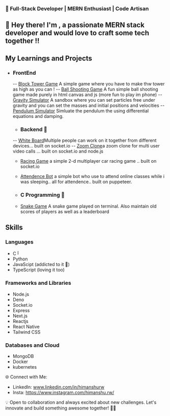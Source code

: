 ### 🚀 Full-Stack Developer | MERN Enthusiast | Code Artisan

## 👋 Hey there! I'm <Himanshu>, a passionate MERN stack developer and would love to craft some tech together !!

## My Learnings and Projects
- ### FrontEnd
  -- <a href="https://www.youtube.com/">Block Tower Game</a> A simple game where you have to make thw tower as high as you can !
  -- <a href="https://www.youtube.com/">Ball Shooting Game</a> A fun simple ball shooting game made purely in html canvas and js (more fun to play im phone)
   -- <a href="https://www.youtube.com/">Gravity Simulator</a> A sandbox where you can set particles free under gravity and you can set the masses and initial positions and velocities
  -- <a href="https://www.youtube.com/">Pendulum Simulator</a> Simluate the pendulum the using differential equations and damping.

   - ### Backend 🚀
   -- <a href="https://white-board-8o63.onrender.com/">White Board</a>Multiple people can work on it together from different devices... built on socket.io
   -- <a href="https://my-zoom-clone.onrender.com">Zoom Clone</a>a zoom clone for multi user video calls ... built on socket.io and node.js
   - <a href="https://racing-game-54hg.onrender.com/">Racing Game</a> a simple 2-d multiplayer car racing game .. built on socket.io
   - <a href="https://www.youtube.com/">Attendence Bot</a> a simple bot who use to attend online classes while i was sleeping.. all for attendence.. built on puppeteer.

   - ### C Programming 🚀
   - <a href="https://white-board-8o63.onrender.com/">Snake Game</a> A snake game played on terminal. Also maintain old scores of players as well as a leaderboard

## Skills
### Languages
   - C <img width="16px" src="https://icons8.com/icon/shQTXiDQiQVR/c-programming" alt="Image 1">
   - Python
   - JavaScipt (addicted to it 💙)
   - TypeScript (loving it too)
### Frameworks and Libraries
   - Node.js
   - Deno
   - Socket.io
   - Express
   - Next.js
   - Reactjs
   - React Native
   - Tailwind CSS

### Databases and Cloud
   - MongoDB
   - Docker
   - kubernetes

🌐 Connect with Me:
   - LinkedIn: www.linkedin.com/in/himanshurw
   - Insta: https://www.instagram.com/himanshu.rw/

💡 Open to collaboration and always excited about new challenges. Let's innovate and build something awesome together! 🌈✨
